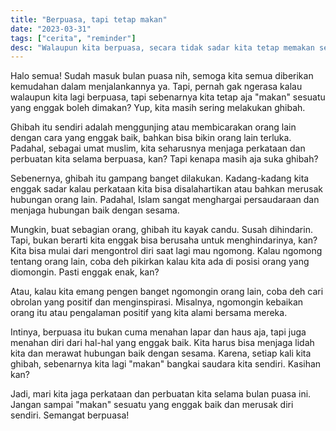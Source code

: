 ```yaml
---
title: "Berpuasa, tapi tetap makan"
date: "2023-03-31"
tags: ["cerita", "reminder"]
desc: "Walaupun kita berpuasa, secara tidak sadar kita tetap memakan sesuatu yaitu memakan bangkai saudara kita sendiri yaitu melalui ghibah yang masih kita lakukan pada saat kita berpuasa"
---
```


Halo semua! Sudah masuk bulan puasa nih, semoga kita semua diberikan kemudahan dalam menjalankannya ya. Tapi, pernah gak ngerasa kalau walaupun kita lagi berpuasa, tapi sebenarnya kita tetap aja "makan" sesuatu yang enggak boleh dimakan? Yup, kita masih sering melakukan ghibah.

Ghibah itu sendiri adalah menggunjing atau membicarakan orang lain dengan cara yang enggak baik, bahkan bisa bikin orang lain terluka. Padahal, sebagai umat muslim, kita seharusnya menjaga perkataan dan perbuatan kita selama berpuasa, kan? Tapi kenapa masih aja suka ghibah?

Sebenernya, ghibah itu gampang banget dilakukan. Kadang-kadang kita enggak sadar kalau perkataan kita bisa disalahartikan atau bahkan merusak hubungan orang lain. Padahal, Islam sangat menghargai persaudaraan dan menjaga hubungan baik dengan sesama.

Mungkin, buat sebagian orang, ghibah itu kayak candu. Susah dihindarin. Tapi, bukan berarti kita enggak bisa berusaha untuk menghindarinya, kan? Kita bisa mulai dari mengontrol diri saat lagi mau ngomong. Kalau ngomong tentang orang lain, coba deh pikirkan kalau kita ada di posisi orang yang diomongin. Pasti enggak enak, kan?

Atau, kalau kita emang pengen banget ngomongin orang lain, coba deh cari obrolan yang positif dan menginspirasi. Misalnya, ngomongin kebaikan orang itu atau pengalaman positif yang kita alami bersama mereka.

Intinya, berpuasa itu bukan cuma menahan lapar dan haus aja, tapi juga menahan diri dari hal-hal yang enggak baik. Kita harus bisa menjaga lidah kita dan merawat hubungan baik dengan sesama. Karena, setiap kali kita ghibah, sebenarnya kita lagi "makan" bangkai saudara kita sendiri. Kasihan kan?

Jadi, mari kita jaga perkataan dan perbuatan kita selama bulan puasa ini. Jangan sampai "makan" sesuatu yang enggak baik dan merusak diri sendiri. Semangat berpuasa!